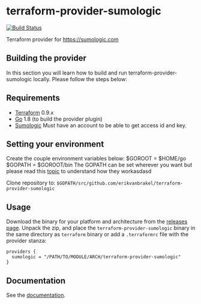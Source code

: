 # terraform-provider-sumologic
[![Build Status](https://travis-ci.org/erikvanbrakel/terraform-provider-sumologic.svg?branch=master)](https://travis-ci.org/erikvanbrakel/terraform-provider-sumologic)

Terraform provider for https://sumologic.com

## Building the provider

In this section you will learn how to build and run terraform-provider-sumologic locally. Please follow the steps below:

Requirements
------------

-	[Terraform](https://www.terraform.io/downloads.html) 0.9.x
-	[Go](https://golang.org/doc/install) 1.8 (to build the provider plugin)
- [Sumologic](https://www.sumologic.com/pricing/) Must have an account to be able to get access id and key.

Setting your environment
---------------------
Create the couple environment variables below:
$GOROOT = $HOME/go
$GOPATH = $GOROOT/bin
The GOPATH can be set wherever you want but please read this [topic](https://stackoverflow.com/questions/7970390/what-should-be-the-values-of-gopath-and-goroot) to understand how they workasdasd

Clone repository to: `$GOPATH/src/github.com/erikvanbrakel/terraform-provider-sumologic`




## Usage
Download the binary for your platform and architecture from the [releases page](https://github.com/erikvanbrakel/terraform-provider-sumologic/releases). Unpack the zip, and place the `terraform-provider-sumologic` binary in the same directory as `terraform` binary or add a `.terraformrc` file with the provider stanza:

```hcl
providers {
  sumologic = "/PATH/TO/MODULE/ARCH/terraform-provider-sumologic"
}
```

## Documentation
See the [documentation][0].

[0]: docs/README.md
